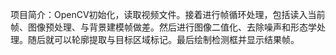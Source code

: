 项目简介：OpenCV初始化，读取视频文件。接着进行帧循环处理，包括读入当前帧、图像预处理、与背景建模帧做差。然后进行图像二值化、去除噪声和形态学处理。随后就可以轮廓提取与目标区域标记。最后绘制检测框并显示结果帧。
